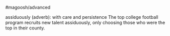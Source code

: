 #magoosh/advanced

assiduously (adverb): with care and persistence 
The top college football program recruits new talent assiduously, only choosing those who were the top 
in their county. 
